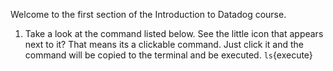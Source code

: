 Welcome to the first section of the Introduction to Datadog course. 

1) Take a look at the command listed below. See the little icon that appears next to it? That means its a clickable command. Just click it and the command will be copied to the terminal and be executed. 
    `ls`{execute}